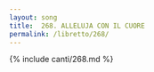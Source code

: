 ```yaml
---
layout: song
title:  268. ALLELUJA CON IL CUORE
permalink: /libretto/268/
---
```

{% include canti/268.md %}   